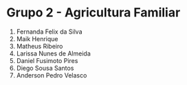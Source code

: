 # Grupo 2 - Agricultura Familiar

1. Fernanda Felix da Silva
1. Maik Henrique
1. Matheus Ribeiro
1. Larissa Nunes de Almeida 
1. Daniel Fusimoto Pires
1. Diego Sousa Santos
1. Anderson Pedro Velasco
